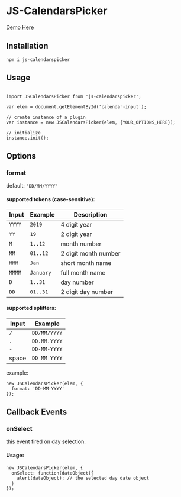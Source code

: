 # JS-CalendarsPicker

[Demo Here](https://zohdi.me/js-calendarspicker)

## Installation

```
npm i js-calendarspicker
```

## Usage

```

import JSCalendarsPicker from 'js-calendarspicker';

var elem = document.getElementById('calendar-input');

// create instance of a plugin
var instance = new JSCalendarsPicker(elem, {YOUR_OPTIONS_HERE});

// initialize
instance.init();

```

## Options

### format

default: `'DD/MM/YYYY'`

#### supported tokens (case-sensitive):

| Input  | Example   | Description          |
| ------ | --------- | -------------------- |
| `YYYY` | `2019`    | 4 digit year         |
| `YY`   | `19`      | 2 digit year         |
| `M`    | `1..12`   | month number         |
| `MM`   | `01..12`  | 2 digit month number |
| `MMM`  | `Jan`     | short month name     |
| `MMMM` | `January` | full month name      |
| `D`    | `1..31`   | day number           |
| `DD`   | `01..31`  | 2 digit day number   |


#### supported splitters:

| Input | Example      |
| ----- | ------------ |
| `/`   | `DD/MM/YYYY` |
| `.`   | `DD.MM.YYYY` |
| `-`   | `DD-MM-YYYY` |
| space | `DD MM YYYY` |

example:

```
new JSCalendarsPicker(elem, {
  format: 'DD-MM-YYYY'
});
```

## Callback Events

### onSelect

this event fired on day selection.

#### Usage:

```
new JSCalendarsPicker(elem, {
  onSelect: function(dateObject){
    alert(dateObject); // the selected day date object
  }
});
```
